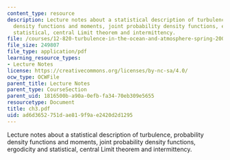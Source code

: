 ```yaml
---
content_type: resource
description: Lecture notes about a statistical description of turbulence, probability
  density functions and moments, joint probability density functions, ergodicity and
  statistical, central Limit theorem and intermittency.
file: /courses/12-820-turbulence-in-the-ocean-and-atmosphere-spring-2007/ad6d3652751dae819f9ae2420d2d1295_ch3.pdf
file_size: 249807
file_type: application/pdf
learning_resource_types:
- Lecture Notes
license: https://creativecommons.org/licenses/by-nc-sa/4.0/
ocw_type: OCWFile
parent_title: Lecture Notes
parent_type: CourseSection
parent_uid: 1816500b-a90a-0efb-fa34-70eb309e5655
resourcetype: Document
title: ch3.pdf
uid: ad6d3652-751d-ae81-9f9a-e2420d2d1295
---
```

Lecture notes about a statistical description of turbulence, probability density functions and moments, joint probability density functions, ergodicity and statistical, central Limit theorem and intermittency.